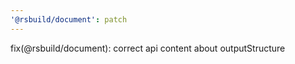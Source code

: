 ```yaml
---
'@rsbuild/document': patch
---
```


fix(@rsbuild/document): correct api content about outputStructure
